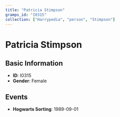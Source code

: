 ```yaml
---
title: "Patricia Stimpson"
gramps_id: "I0315"
collection: ["Harrypedia", "person", "Stimpson"]
---
```


# Patricia Stimpson

## Basic Information

- **ID**: I0315
- **Gender**: Female

## Events

- **Hogwarts Sorting**: 1989-09-01

